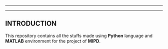 ***
***
## **INTRODUCTION**
This repository contains all the stuffs made using **Python** language and **MATLAB** environment for the project of **MIPD**.


